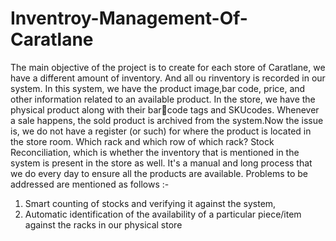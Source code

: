 # Inventroy-Management-Of-Caratlane


The main objective of the project is to create for each store of Caratlane, we have a different amount of inventory. 
And all ou rinventory is recorded in our system. In this system, we have the product image,bar code, price, and 
other information related to an available product. In the store, we have the physical product along with their barcode tags and SKUcodes.
Whenever a sale happens, the sold product is archived from the system.Now the issue is, we do not have a register 
(or such) for where the product is located in the store room. Which rack and which row of which rack? Stock 
Reconciliation, which is whether the inventory that is mentioned in the system is present in the store as well. It's a 
manual and long process that we do every day to ensure all the products are available.
Problems to be addressed are mentioned as follows :-
1. Smart counting of stocks and verifying it against the system,
2. Automatic identification of the availability of a particular piece/item against the racks in our physical store
